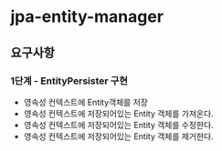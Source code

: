 # jpa-entity-manager

## 요구사항
### 1단계 - EntityPersister 구현
+ 영속성 컨텍스트에 Entity객체를 저장
+ 영속성 컨텍스트에 저장되어있는 Entity 객체를 가져온다.
+ 영속성 컨텍스트에 저장되어있는 Entity 객체를 수정한다.
+ 영속성 컨텍스트에 저장되어있는 Entity 객체를 제거한다.